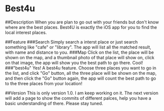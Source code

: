 # Best4u


##Description
When you are plan to go out with your friends but don't know where are the best places. Best4U is exactly the iOS
app for you to find the local interest places. 

##Feature
###Search
Simply search a interst place or just search something like "cafe" or "library". The app will list all the matched
result, with name and distance to you. 
###Map
Click on the list, the place will be shown on the map, and a thumbnail photo of that place will show on, click on 
that image, the app will show you the best path to go there. Cool!
###"best4u"
Yes! A best4u feature. Choose three places you want to go in the list, and click "Go" button, all the three place 
will be shown on the map, and then click the "Go" button again, the app will count the best path to go to the three
places from your location!

##Version
This is only version 1.0. I am keep working on it. The next version will add a page to show the commits of different
palces, help you have a basic understanding of there. Please stay tuned.

